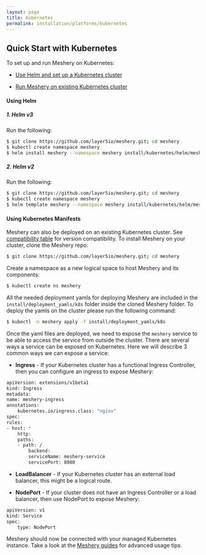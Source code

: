 ```yaml
---
layout: page
title: Kubernetes
permalink: installation/platforms/kubernetes
---
```


## Quick Start with Kubernetes

To set up and run Meshery on Kubernetes:

- <a href="#helm">Use Helm and set up a Kubernetes cluster</a>

- <a href="#k8s">Run Meshery on existing Kubernetes cluster</a>
  
<a name="helm">

#### <b> Using Helm</b>

##### 1. **Helm v3**
Run the following:

```sh
$ git clone https://github.com/layer5io/meshery.git; cd meshery
$ kubectl create namespace meshery
$ helm install meshery --namespace meshery install/kubernetes/helm/meshery
```

##### 2. **Helm v2**
Run the following:

 ```sh
 $ git clone https://github.com/layer5io/meshery.git; cd meshery
 $ kubectl create namespace meshery
 $ helm template meshery --namespace meshery install/kubernetes/helm/meshery | kubectl apply -f -
 ```

<a name="k8s">

#### <b>Using Kubernetes Manifests</b>
Meshery can also be deployed on an existing Kubernetes cluster. See [compatibility table](#compatibility-matrix) for version compatibility. To install Meshery on your cluster, clone the Meshery repo:

```sh
$ git clone https://github.com/layer5io/meshery.git; cd meshery
```

Create a namespace as a new logical space to host Meshery and its components:

```sh
$ kubectl create ns meshery
```

All the needed deployment yamls for deploying Meshery are included in the `install/deployment_yamls/k8s` folder inside the cloned Meshery folder. To deploy the yamls on the cluster please run the following command:

```sh
$ kubectl -n meshery apply -f install/deployment_yamls/k8s
```

Once the yaml files are deployed, we need to expose the `meshery` service to be able to access the service from outside the cluster. There are several ways a service can be exposed on Kubernetes. Here we will describe 3 common ways we can expose a service:

* **Ingress** - If your Kubernetes cluster has a functional Ingress Controller, then you can configure an ingress to expose Meshery: 

```sh
apiVersion: extensions/v1beta1
kind: Ingress
metadata:
name: meshery-ingress
annotations:
    kubernetes.io/ingress.class: "nginx"
spec:
rules:
- host: *
    http:
    paths:
    - path: /
        backend:
        serviceName: meshery-service
        servicePort: 8080
```

* **LoadBalancer** - If your Kubernetes cluster has an external load balancer, this might be a logical route.

* **NodePort** - If your cluster does not have an Ingress Controller or a load balancer, then use NodePort to expose Meshery:

```sh
apiVersion: v1
kind: Service
spec:
    type: NodePort
```

Meshery should now be connected with your managed Kubernetes instance. Take a look at the [Meshery guides](/docs/guides) for advanced usage tips.
